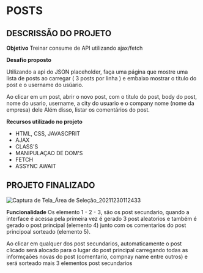 # POSTS

## DESCRISSÃO DO PROJETO

**Objetivo**
Treinar consume de API  utilizando ajax/fetch

**Desafio proposto**

Utilizando a api do JSON placeholder, faça uma página que mostre uma lista de posts ao carregar ( 3 posts por linha ) e embaixo mostrar o titulo 
do post e o username do usúario.

Ao clicar em um post, abrir o novo post, com o titulo do post, body do post, nome do usario, username, a city do usuario e o company nome (nome da empresa) dele
Além disso, listar os comentários do post.

**Recursos utilizado no projeto**
- HTML, CSS, JAVASCPRIT
- AJAX
- CLASS'S
- MANIPULAÇAO DE DOM'S
- FETCH
- ASSYNC AWAIT

## PROJETO FINALIZADO

![Captura de Tela_Área de Seleção_20211230112433](https://user-images.githubusercontent.com/62814287/147760326-7f67d50e-1f97-497d-bf13-8b3d652ddcee.png)

**Funcionalidade**
Os elemento 1 - 2 - 3, são os post secundario, quando a interface é acessa pela primeira vez é gerado 3 post aleatorios e também é gerado o post principal 
(elemento 4) junto com os comentarios do post principoal sorteado (elemento 5).

Ao clicar em qualquer dos post secundarios, automaticamente o post clicado será alocado para o lugar do post principal carregando todas as informçaões novas do post (comentario, compnay name entre outros) e será sorteado mais 3 elementos post secundarios



